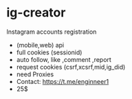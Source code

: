 # ig-creator
Instagram accounts registration
- (mobile,web) api
- full cookies (sessionid)
- auto follow, like ,comment ,report
- request cookies (csrf,xcsrf,mid,ig_did)
- need Proxies
- Contact: https://t.me/enginneer1
- 25$
